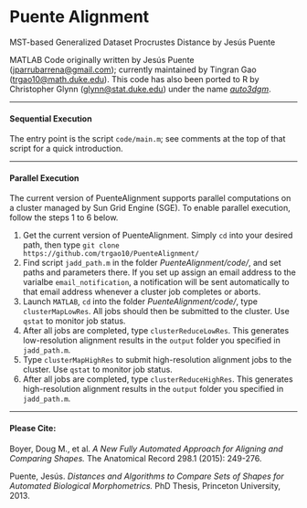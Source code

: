 # Puente Alignment
MST-based Generalized Dataset Procrustes Distance by Jesús Puente

MATLAB Code originally written by Jesús Puente (jparrubarrena@gmail.com); currently maintained by Tingran Gao (trgao10@math.duke.edu). This code has also been ported to R by Christopher Glynn (glynn@stat.duke.edu) under the name [*auto3dgm*](https://stat.duke.edu/~sayan/auto3dgm/).

-----------
#### Sequential Execution
The entry point is the script `code/main.m`; see comments at the top of that script for a quick introduction. 

-----------
#### Parallel Execution
The current version of PuenteAlignment supports parallel computations on a cluster managed by Sun Grid Engine (SGE). To enable parallel execution, follow the steps 1 to 6 below.

1. Get the current version of PuenteAlignment. Simply `cd` into your desired path, then type ```git clone https://github.com/trgao10/PuenteAlignment/```
2. Find script ```jadd_path.m``` in the folder *PuenteAlignment/code/*, and set paths and parameters there. If you set up assign an email address to the varialbe `email_notification`, a notification will be sent automatically to that email address whenever a cluster job completes or aborts.
3. Launch ```MATLAB```, `cd` into the folder *PuenteAlignment/code/*, type ```clusterMapLowRes```. All jobs should then be submitted to the cluster. Use `qstat` to monitor job status.
4. After all jobs are completed, type ```clusterReduceLowRes```. This generates low-resolution alignment results in the `output` folder you specified in ```jadd_path.m```.
5. Type ```clusterMapHighRes``` to submit high-resolution alignment jobs to the cluster. Use `qstat` to monitor job status.
6. After all jobs are completed, type ```clusterReduceHighRes```. This generates high-resolution alignment results in the `output` folder you specified in ```jadd_path.m```.

-----------
#### Please Cite:

Boyer, Doug M., et al. *A New Fully Automated Approach for Aligning and Comparing Shapes.* The Anatomical Record 298.1 (2015): 249-276.

Puente, Jesús. *Distances and Algorithms to Compare Sets of Shapes for Automated Biological Morphometrics.* PhD Thesis, Princeton University, 2013.
